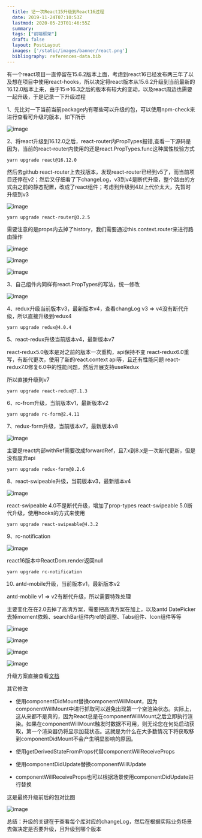 ```yaml
---
  title: 记一次React15升级到React16过程
  date: 2019-11-24T07:10:53Z
  lastmod: 2020-05-23T01:46:55Z
  summary: 
  tags: ["前端框架"]
  draft: false
  layout: PostLayout
  images: ['/static/images/banner/react.png']
  bibliography: references-data.bib
---
```


有一个react项目一直停留在15.6.2版本上面，考虑到react16已经发布两三年了以及想在项目中使用react-hooks，所以决定将react版本从15.6.2升级到当前最新的16.12.0版本上来，由于15=>16.3之后的版本有较大的变动，以及react周边也需要一起升级，于是记录一下升级过程

1、先比对一下当前当前package内有哪些可以升级的包，可以使用npm-check来进行查看可升级的版本，如下所示

![image](https://user-images.githubusercontent.com/20950813/75605024-ce334d00-5b19-11ea-8959-966a59419295.png)

2、将react升级到16.12.0之后，react-router内PropTypes报错,查看一下源码是因为，当前的react-router内使用的还是react.PropTypes.func这种属性校验方式

```
yarn upgrade react@16.12.0
```

然后去github react-router上去找版本，发现react-router已经到v5了，而当前项目还停在v2；然后又仔细看了下changeLog，v3到v4是断代升级，整个路由的方式由之前的静态配置，改成了react组件；考虑到升级到4以上代价太大，先暂时升级到v3

![image](https://user-images.githubusercontent.com/20950813/75605090-a1336a00-5b1a-11ea-84f4-cb50aeb79c37.png)

```
yarn upgrade react-router@3.2.5
```

需要注意的是props内去掉了history，我们需要通过this.context.router来进行路由操作

![image](https://user-images.githubusercontent.com/20950813/75605584-02f5d300-5b1f-11ea-86f5-da595dddd473.png)

![image](https://user-images.githubusercontent.com/20950813/75605708-ead28380-5b1f-11ea-80fb-ef1f061ae461.png)

![image](https://user-images.githubusercontent.com/20950813/75605713-0b9ad900-5b20-11ea-9b65-6cffe07e6489.png)

3、自己组件内同样有react.PropTypes的写法，统一修改

![image](https://user-images.githubusercontent.com/20950813/75605120-e8b9f600-5b1a-11ea-9517-7f1ed6a1bf2a.png)

4、redux升级当前版本v3，最新版本v4，查看changLog v3 => v4没有断代升级，所以直接升级到redux4

```
yarn upgrade redux@4.0.4
```

5、react-redux升级当前版本v4，最新版本v7

react-redux5.0版本是对之前的版本一次重构，api保持不变
react-redux6.0重写，有断代更次，使用了新的react.context api等，且还有性能问题
react-redux7.0修复6.0中的性能问题，然后开展支持useRedux

所以直接升级到v7

```
yarn upgrade react-redux@7.1.3
```

6、rc-from升级，当前版本v1，最新版本v2

```
yarn upgrade rc-form@2.4.11
```

7、redux-form升级，当前版本v7，最新版本v8

![image](https://user-images.githubusercontent.com/20950813/75605375-40596100-5b1d-11ea-9893-16f482cce541.png)

主要是react内部withRef需要改成forwardRef，且7.x到8.x是一次断代更新，但是没有废弃api

```
yarn upgrade redux-form@8.2.6
```

8、react-swipeable升级，当前版本v3，最新版本v4

![image](https://user-images.githubusercontent.com/20950813/75605469-0fc5f700-5b1e-11ea-8413-863501d910d3.png)

react-swipeable 4.0不是断代升级，增加了prop-types
react-swipeable 5.0断代升级，使用hooks的方式来使用

```
yarn upgrade react-swipeable@4.3.2
```

9、rc-notification

![image](https://user-images.githubusercontent.com/20950813/75605414-9dedad80-5b1d-11ea-9433-70ec3d5edb83.png)

react16版本中ReactDom.render返回null

```
yarn upgrade rc-notification
```

10. antd-mobile升级，当前版本v1，最新版本v2

antd-mobile v1 => v2有断代升级，所以需要特殊处理

主要变化在在2.0去掉了高清方案，需要把高清方案在加上，以及antd DatePicker 去掉moment依赖、searchBar组件内ref的调整、Tabs组件、Icon组件等等

![image](https://user-images.githubusercontent.com/20950813/75605510-7519e800-5b1e-11ea-9ab0-3ba7d285cad8.png)

![image](https://user-images.githubusercontent.com/20950813/75605514-7a773280-5b1e-11ea-9498-5d5f62502583.png)

![image](https://user-images.githubusercontent.com/20950813/75605521-86fb8b00-5b1e-11ea-8042-77cafa62845b.png)

![image](https://user-images.githubusercontent.com/20950813/75605519-83680400-5b1e-11ea-9edf-804015df9627.png)


升级方案直接查看[文档](https://antd-mobile.gitee.io/docs/react/upgrade-notes-cn#%E9%AB%98%E6%B8%85%E6%96%B9%E6%A1%88?nsukey=U97lQ7d7a7z1UxPEuxG0HwQOrpqocSAEr8yOmV43eRqNsybdOsVSuPmg2btoqUC8jsYY5HrhblNkSCL58dc4a1T2kIWewBE8tYmGQ2rRHmUebN98sOYw82RxtueNN76hPmuiv83FqcA57aBXnml2ro8zWWM8EfeuYGkKjlb0i9b9rMzZgcH%2BHKPecE5zF4ZDPcmBPTEgtHz%2FGGdR%2BnEYnQ%3D%3D)

其它修改

- 使用componentDidMount替换componentWillMount，因为componentWillMount中进行抓取可以避免出现第一个空渲染状态。实际上，这从来都不是真的，因为React总是在componentWillMount之后立即执行渲染。如果在componentWillMount触发时数据不可用，则无论您在何处启动获取，第一个渲染器仍将显示加载状态。这就是为什么在大多数情况下将获取移到componentDidMount不会产生明显影响的原因。

- 使用getDerivedStateFromProps代替componentWillReceiveProps

- 使用componentDidUpdate替换componentWillUpdate

- componentWillReceiveProps也可以根据场景使用componentDidUpdate进行替换


这是最终升级前后的包对比图

![image](https://user-images.githubusercontent.com/20950813/75605202-ad6bf700-5b1b-11ea-8f00-fcc491e5e8a8.png)

总结：升级的关键在于查看每个库对应的changeLog，然后在根据实际业务场景去做决定是否要升级，且升级到哪个版本
